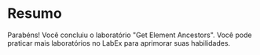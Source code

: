 # Resumo

Parabéns! Você concluiu o laboratório "Get Element Ancestors". Você pode praticar mais laboratórios no LabEx para aprimorar suas habilidades.
